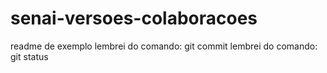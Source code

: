 # senai-versoes-colaboracoes
readme de exemplo
lembrei do comando: git commit
lembrei do comando: git status